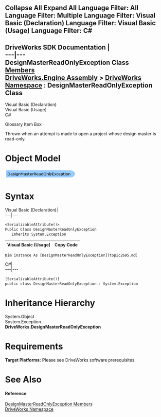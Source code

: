 Collapse All Expand All Language Filter: All  Language Filter: Multiple  Language Filter: Visual Basic (Declaration) Language Filter: Visual Basic (Usage) Language Filter: C#  
---  
DriveWorks SDK Documentation  |   
---|---  
DesignMasterReadOnlyException Class   
[Members](topic2696.md)   
[DriveWorks.Engine Assembly](topic2156.md) > [DriveWorks Namespace](topic2159.md) : DesignMasterReadOnlyException Class  
---  
  
Visual Basic (Declaration)    
Visual Basic (Usage)    
C# 

Glossary Item Box

Thrown when an attempt is made to open a project whose design master is read-only. 

# Object Model

![](dotnetdiagramimages/image107.png)

# Syntax

Visual Basic (Declaration)|   
---|---  
      
    
    <SerializableAttribute()>
    Public Class DesignMasterReadOnlyException 
       Inherits System.Exception  
  
Visual Basic (Usage)| Copy Code  
---|---  
      
    
    Dim instance As [DesignMasterReadOnlyException](topic2695.md)  
  
C#|   
---|---  
      
    
    [SerializableAttribute()]
    public class DesignMasterReadOnlyException : System.Exception   
  
# Inheritance Hierarchy

System.Object  
System.Exception  
**DriveWorks.DesignMasterReadOnlyException**  


# Requirements

**Target Platforms:** Please see DriveWorks software prerequisites.

# See Also

#### Reference

[DesignMasterReadOnlyException Members](topic2696.md)   
[DriveWorks Namespace](topic2159.md)


